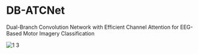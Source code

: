 # DB-ATCNet
Dual-Branch Convolution Network with Efficient Channel Attention for EEG-Based Motor Imagery Classification


![1 3](https://github.com/zk-xju/DB-ATCNet/assets/156686159/28b72291-256e-4474-aa80-e6f9c9e26fba)
